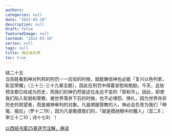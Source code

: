 ```yaml
---
authors:
categories: null
date: "2022-03-10"
description: null
draft: false
featuredImage: null
lastmod: "2022-03-10"
series: null
tags: null
title: 神必会负责
toc: true
---
```


<!--more-->

结二十五  
当百姓看到神对列邦的刑罚一一应验的时候，就能确信神也必能「复兴以色列家，彰显荣耀」（三十三-三十九章主题），因此在刑罚中得着安慰和勉励。今天，这些预言都已经成为历史，而我们的神仍然是这位永远不变的「耶和华」。因此，即使我们陷入软弱和管教、被世界落井下石的时候，也不必埋怨、挣扎，因为世界并非历史的观望者，而是被神审判的对象。凡是顺服管教的人，神必会负责为我们「伸冤、报应」（罗十二19），因为凡是敢摸我们的，「就是摸祂眼中的瞳人」（亚二8；申三十二10；诗十七8）！

<a href = "https://cmcbiblereading.com/2016/08/25/%e4%bb%a5%e8%a5%bf%e7%bb%93%e4%b9%a6%e7%ac%ac25%e7%ab%a0%e9%80%90%e8%8a%82%e6%b3%a8%e8%a7%a3%e3%80%81%e7%a5%b7%e8%af%bb/">以西结书第25章逐节注解、祷读</a>